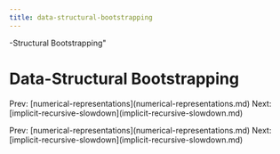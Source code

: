 ```yaml
---
title: data-structural-bootstrapping
---
```


-Structural Bootstrapping\"

# Data-Structural Bootstrapping

Prev:
\[numerical-representations](numerical-representations.md)
Next:
\[implicit-recursive-slowdown](implicit-recursive-slowdown.md)

Prev:
\[numerical-representations](numerical-representations.md)
Next:
\[implicit-recursive-slowdown](implicit-recursive-slowdown.md)
